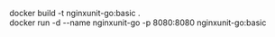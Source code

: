 docker build -t nginxunit-go:basic .  
docker run -d --name nginxunit-go -p 8080:8080 nginxunit-go:basic  